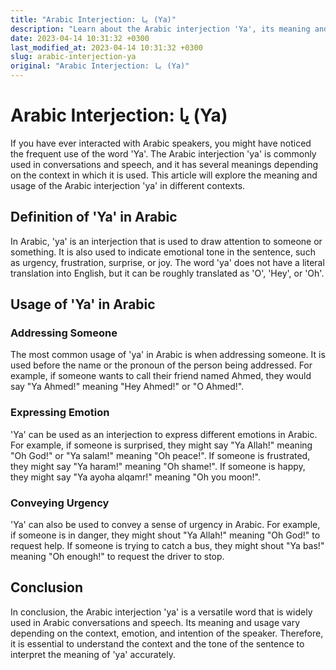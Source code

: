 ```yaml
---
title: "Arabic Interjection: يا (Ya)"
description: "Learn about the Arabic interjection 'Ya', its meaning and usage in different contexts."
date: 2023-04-14 10:31:32 +0300
last_modified_at: 2023-04-14 10:31:32 +0300
slug: arabic-interjection-ya
original: "Arabic Interjection: يا (Ya)"
---
```

# Arabic Interjection: يا (Ya)

If you have ever interacted with Arabic speakers, you might have noticed the frequent use of the word 'Ya'. The Arabic interjection 'ya' is commonly used in conversations and speech, and it has several meanings depending on the context in which it is used. This article will explore the meaning and usage of the Arabic interjection 'ya' in different contexts.

## Definition of 'Ya' in Arabic

In Arabic, 'ya' is an interjection that is used to draw attention to someone or something. It is also used to indicate emotional tone in the sentence, such as urgency, frustration, surprise, or joy. The word 'ya' does not have a literal translation into English, but it can be roughly translated as 'O', 'Hey', or 'Oh'.

## Usage of 'Ya' in Arabic

### Addressing Someone

The most common usage of 'ya' in Arabic is when addressing someone. It is used before the name or the pronoun of the person being addressed. For example, if someone wants to call their friend named Ahmed, they would say "Ya Ahmed!" meaning "Hey Ahmed!" or "O Ahmed!".

### Expressing Emotion

'Ya' can be used as an interjection to express different emotions in Arabic. For example, if someone is surprised, they might say "Ya Allah!" meaning "Oh God!" or "Ya salam!" meaning "Oh peace!". If someone is frustrated, they might say "Ya haram!" meaning "Oh shame!". If someone is happy, they might say "Ya ayoha alqamr!" meaning "Oh you moon!".

### Conveying Urgency

'Ya' can also be used to convey a sense of urgency in Arabic. For example, if someone is in danger, they might shout "Ya Allah!" meaning "Oh God!" to request help. If someone is trying to catch a bus, they might shout "Ya bas!" meaning "Oh enough!" to request the driver to stop.

## Conclusion

In conclusion, the Arabic interjection 'ya' is a versatile word that is widely used in Arabic conversations and speech. Its meaning and usage vary depending on the context, emotion, and intention of the speaker. Therefore, it is essential to understand the context and the tone of the sentence to interpret the meaning of 'ya' accurately.